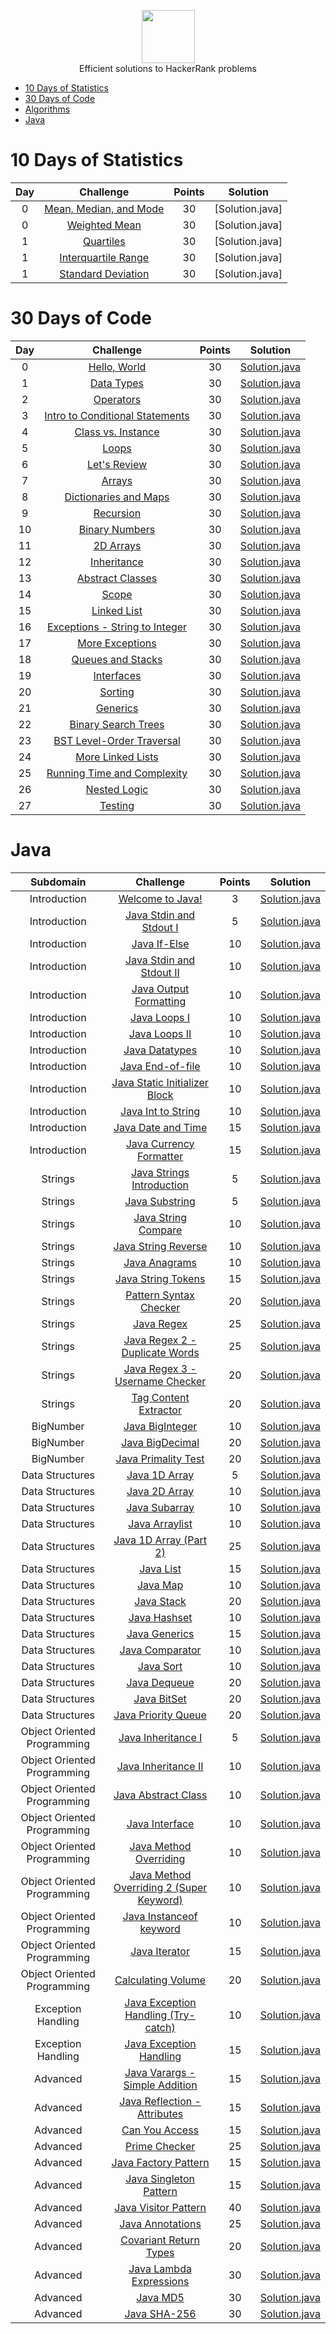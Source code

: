 <p align="center">
    <a href="https://www.hackerrank.com/GIIRRII">
        <img height=85 src="https://d3keuzeb2crhkn.cloudfront.net/hackerrank/assets/styleguide/logo_wordmark-f5c5eb61ab0a154c3ed9eda24d0b9e31.svg">
    </a>
    <br> Efficient solutions to HackerRank problems
</p>

* [10 Days of Statistics](#10-days-of-statistics)
* [30 Days of Code](#30-days-of-code)
* [Algorithms](#algorithms)
* [Java](#java)


# 10 Days of Statistics

| Day |                                                          Challenge                                                         | Points |                                                                                          Solution                                                                                         |
|:---:|:--------------------------------------------------------------------------------------------------------------------------:|:------:|:-----------------------------------------------------------------------------------------------------------------------------------------------------------------------------------------:|
|  0  | [Mean, Median, and Mode](https://www.hackerrank.com/challenges/s10-basic-statistics)                                       |   30   | [Solution.java]
|  0  | [Weighted Mean](https://www.hackerrank.com/challenges/s10-weighted-mean)                                                   |   30   | [Solution.java]
|  1  | [Quartiles](https://www.hackerrank.com/challenges/s10-quartiles)                                                           |   30   | [Solution.java]
|  1  | [Interquartile Range](https://www.hackerrank.com/challenges/s10-interquartile-range)                                       |   30   | [Solution.java]
|  1  | [Standard Deviation](https://www.hackerrank.com/challenges/s10-standard-deviation)                                         |   30   | [Solution.java]



# 30 Days of Code

| Day |                                                Challenge                                                | Points |                                                                                   Solution                                                                                  |
|:---:|:-------------------------------------------------------------------------------------------------------:|:------:|:---------------------------------------------------------------------------------------------------------------------------------------------------------------------------:|
|  0  | [Hello, World](https://www.hackerrank.com/challenges/30-hello-world)                                    |   30   | [Solution.java](https://github.com/GIIRRII/myHackerRankSolutions/blob/master/30%20Days%20of%20Code/Day%2000%20-%20Hello%2C%20World/Solution.java)                       |
|  1  | [Data Types](https://www.hackerrank.com/challenges/30-data-types)                                       |   30   | [Solution.java](https://github.com/GIIRRII/myHackerRankSolutions/blob/master/30%20Days%20of%20Code/Day%2001%20-%20Data%20Types/Solution.java)                           |
|  2  | [Operators](https://www.hackerrank.com/challenges/30-operators)                                         |   30   | [Solution.java](https://github.com/GIIRRII/myHackerRankSolutions/blob/master/30%20Days%20of%20Code/Day%2002%20-%20Operators/Solution.java)                              |
|  3  | [Intro to Conditional Statements](https://www.hackerrank.com/challenges/30-conditional-statements)      |   30   | [Solution.java](https://github.com/GIIRRII/myHackerRankSolutions/blob/master/30%20Days%20of%20Code/Day%2003%20-%20Intro%20to%20Conditional%20Statements/Solution.java)  |
|  4  | [Class vs. Instance](https://www.hackerrank.com/challenges/30-class-vs-instance)                        |   30   | [Solution.java](https://github.com/GIIRRII/myHackerRankSolutions/blob/master/30%20Days%20of%20Code/Day%2004%20-%20Class%20vs.%20Instance/Solution.java)                 |
|  5  | [Loops](https://www.hackerrank.com/challenges/30-loops)                                                 |   30   | [Solution.java](https://github.com/GIIRRII/myHackerRankSolutions/blob/master/30%20Days%20of%20Code/Day%2005%20-%20Loops/Solution.java)                                  |
|  6  | [Let's Review](https://www.hackerrank.com/challenges/30-review-loop)                                    |   30   | [Solution.java](https://github.com/GIIRRII/myHackerRankSolutions/blob/master/30%20Days%20of%20Code/Day%2006%20-%20Let's%20Review/Solution.java)                         |
|  7  | [Arrays](https://www.hackerrank.com/challenges/30-arrays)                                               |   30   | [Solution.java](https://github.com/GIIRRII/myHackerRankSolutions/blob/master/30%20Days%20of%20Code/Day%2007%20-%20Arrays/Solution.java)                                 |
|  8  | [Dictionaries and Maps](https://www.hackerrank.com/challenges/30-dictionaries-and-maps)                 |   30   | [Solution.java](https://github.com/GIIRRII/myHackerRankSolutions/blob/master/30%20Days%20of%20Code/Day%2008%20-%20Dictionaries%20and%20Maps/Solution.java)              |
|  9  | [Recursion](https://www.hackerrank.com/challenges/30-recursion)                                         |   30   | [Solution.java](https://github.com/GIIRRII/myHackerRankSolutions/blob/master/30%20Days%20of%20Code/Day%2009%20-%20Recursion/Solution.java)                              |
|  10 | [Binary Numbers](https://www.hackerrank.com/challenges/30-binary-numbers)                               |   30   | [Solution.java](https://github.com/GIIRRII/myHackerRankSolutions/blob/master/30%20Days%20of%20Code/Day%2010%20-%20Binary%20Numbers/Solution.java)                       |
|  11 | [2D Arrays](https://www.hackerrank.com/challenges/30-2d-arrays)                                         |   30   | [Solution.java](https://github.com/GIIRRII/myHackerRankSolutions/blob/master/30%20Days%20of%20Code/Day%2011%20-%202D%20Arrays/Solution.java)                            |
|  12 | [Inheritance](https://www.hackerrank.com/challenges/30-inheritance)                                     |   30   | [Solution.java](https://github.com/GIIRRII/myHackerRankSolutions/blob/master/30%20Days%20of%20Code/Day%2012%20-%20Inheritance/Solution.java)                            |
|  13 | [Abstract Classes](https://www.hackerrank.com/challenges/30-abstract-classes)                           |   30   | [Solution.java](https://github.com/GIIRRII/myHackerRankSolutions/blob/master/30%20Days%20of%20Code/Day%2013%20-%20Abstract%20Classes/Solution.java)                     |
|  14 | [Scope](https://www.hackerrank.com/challenges/30-scope)                                                 |   30   | [Solution.java](https://github.com/GIIRRII/myHackerRankSolutions/blob/master/30%20Days%20of%20Code/Day%2014%20-%20Scope/Solution.java)                                  |
|  15 | [Linked List](https://www.hackerrank.com/challenges/30-linked-list)                                     |   30   | [Solution.java](https://github.com/GIIRRII/myHackerRankSolutions/blob/master/30%20Days%20of%20Code/Day%2015%20-%20Linked%20List/Solution.java)                          |
|  16 | [Exceptions - String to Integer](https://www.hackerrank.com/challenges/30-exceptions-string-to-integer) |   30   | [Solution.java](https://github.com/GIIRRII/myHackerRankSolutions/blob/master/30%20Days%20of%20Code/Day%2016%20-%20Exceptions%20-%20String%20to%20Integer/Solution.java) |
|  17 | [More Exceptions](https://www.hackerrank.com/challenges/30-more-exceptions)                             |   30   | [Solution.java](https://github.com/GIIRRII/myHackerRankSolutions/blob/master/30%20Days%20of%20Code/Day%2017%20-%20More%20Exceptions/Solution.java)                      |
|  18 | [Queues and Stacks](https://www.hackerrank.com/challenges/30-queues-stacks)                             |   30   | [Solution.java](https://github.com/GIIRRII/myHackerRankSolutions/blob/master/30%20Days%20of%20Code/Day%2018%20-%20Queues%20and%20Stacks/Solution.java)                  |
|  19 | [Interfaces](https://www.hackerrank.com/challenges/30-interfaces)                                       |   30   | [Solution.java](https://github.com/GIIRRII/myHackerRankSolutions/blob/master/30%20Days%20of%20Code/Day%2019%20-%20Interfaces/Solution.java)                             |
|  20 | [Sorting](https://www.hackerrank.com/challenges/30-sorting)                                             |   30   | [Solution.java](https://github.com/GIIRRII/myHackerRankSolutions/blob/master/30%20Days%20of%20Code/Day%2020%20-%20Sorting/Solution.java)                                |
|  21 | [Generics](https://www.hackerrank.com/challenges/30-generics)                                           |   30   | [Solution.java](https://github.com/GIIRRII/myHackerRankSolutions/blob/master/30%20Days%20of%20Code/Day%2021%20-%20Generics/Solution.java)                               |
|  22 | [Binary Search Trees](https://www.hackerrank.com/challenges/30-binary-search-trees)                     |   30   | [Solution.java](https://github.com/GIIRRII/myHackerRankSolutions/blob/master/30%20Days%20of%20Code/Day%2022%20-%20Binary%20Search%20Trees/Solution.java)                |
|  23 | [BST Level-Order Traversal](https://www.hackerrank.com/challenges/30-binary-trees)                      |   30   | [Solution.java](https://github.com/GIIRRII/myHackerRankSolutions/blob/master/30%20Days%20of%20Code/Day%2023%20-%20BST%20Level-Order%20Traversal/Solution.java)          |
|  24 | [More Linked Lists](https://www.hackerrank.com/challenges/30-linked-list-deletion)                      |   30   | [Solution.java](https://github.com/GIIRRII/myHackerRankSolutions/blob/master/30%20Days%20of%20Code/Day%2024%20-%20More%20Linked%20Lists/Solution.java)                  |
|  25 | [Running Time and Complexity](https://www.hackerrank.com/challenges/30-running-time-and-complexity)     |   30   | [Solution.java](https://github.com/GIIRRII/myHackerRankSolutions/blob/master/30%20Days%20of%20Code/Day%2025%20-%20Running%20Time%20and%20Complexity/Solution.java)      |
|  26 | [Nested Logic](https://www.hackerrank.com/challenges/30-nested-logic)                                   |   30   | [Solution.java](https://github.com/GIIRRII/myHackerRankSolutions/blob/master/30%20Days%20of%20Code/Day%2026%20-%20Nested%20Logic/Solution.java)                         |
|  27 | [Testing](https://www.hackerrank.com/challenges/30-testing)                                             |   30   | [Solution.java](https://github.com/GIIRRII/myHackerRankSolutions/blob/master/30%20Days%20of%20Code/Day%2027%20-%20Testing/Solution.java)                                |



# Java

|          Subdomain          |                                                         Challenge                                                        | Points |                                                                                         Solution                                                                                        |
|:---------------------------:|:------------------------------------------------------------------------------------------------------------------------:|:------:|:---------------------------------------------------------------------------------------------------------------------------------------------------------------------------------------:|
|         Introduction        | [Welcome to Java!](https://www.hackerrank.com/challenges/welcome-to-java)                                                |    3   | [Solution.java]() |
|         Introduction        | [Java Stdin and Stdout I](https://www.hackerrank.com/challenges/java-stdin-and-stdout-1)                                 |    5   | [Solution.java]() |
|         Introduction        | [Java If-Else](https://www.hackerrank.com/challenges/java-if-else)                                                       |   10   | [Solution.java]() |
|         Introduction        | [Java Stdin and Stdout II](https://www.hackerrank.com/challenges/java-stdin-stdout)                                      |   10   | [Solution.java]() |
|         Introduction        | [Java Output Formatting](https://www.hackerrank.com/challenges/java-output-formatting)                                   |   10   | [Solution.java]() |
|         Introduction        | [Java Loops I](https://www.hackerrank.com/challenges/java-loops-i)                                                       |   10   | [Solution.java]() |
|         Introduction        | [Java Loops II](https://www.hackerrank.com/challenges/java-loops)                                                        |   10   | [Solution.java]() |
|         Introduction        | [Java Datatypes](https://www.hackerrank.com/challenges/java-datatypes)                                                   |   10   | [Solution.java]() |
|         Introduction        | [Java End-of-file](https://www.hackerrank.com/challenges/java-end-of-file)                                               |   10   | [Solution.java]() |
|         Introduction        | [Java Static Initializer Block](https://www.hackerrank.com/challenges/java-static-initializer-block)                     |   10   | [Solution.java]() |
|         Introduction        | [Java Int to String](https://www.hackerrank.com/challenges/java-int-to-string)                                           |   10   | [Solution.java]() |
|         Introduction        | [Java Date and Time](https://www.hackerrank.com/challenges/java-date-and-time)                                           |   15   | [Solution.java]() |
|         Introduction        | [Java Currency Formatter](https://www.hackerrank.com/challenges/java-currency-formatter)                                 |   15   | [Solution.java]() |
|           Strings           | [Java Strings Introduction](https://www.hackerrank.com/challenges/java-strings-introduction)                             |    5   | [Solution.java]() |
|           Strings           | [Java Substring](https://www.hackerrank.com/challenges/java-substring)                                                   |    5   | [Solution.java]() |
|           Strings           | [Java String Compare](https://www.hackerrank.com/challenges/java-string-compare)                                         |   10   | [Solution.java]() |
|           Strings           | [Java String Reverse](https://www.hackerrank.com/challenges/java-string-reverse)                                         |   10   | [Solution.java]() |
|           Strings           | [Java Anagrams](https://www.hackerrank.com/challenges/java-anagrams)                                                     |   10   | [Solution.java]() |
|           Strings           | [Java String Tokens](https://www.hackerrank.com/challenges/java-string-tokens)                                           |   15   | [Solution.java]() |
|           Strings           | [Pattern Syntax Checker](https://www.hackerrank.com/challenges/pattern-syntax-checker)                                   |   20   | [Solution.java]() |
|           Strings           | [Java Regex](https://www.hackerrank.com/challenges/java-regex)                                                           |   25   | [Solution.java]() |
|           Strings           | [Java Regex 2 - Duplicate Words](https://www.hackerrank.com/challenges/duplicate-word)                                   |   25   | [Solution.java]() |
|           Strings           | [Java Regex 3 - Username Checker](https://www.hackerrank.com/challenges/valid-username-checker)                          |   20   | [Solution.java]() |
|           Strings           | [Tag Content Extractor](https://www.hackerrank.com/challenges/tag-content-extractor)                                     |   20   | [Solution.java]() |
|          BigNumber          | [Java BigInteger](https://www.hackerrank.com/challenges/java-biginteger)                                                 |   10   | [Solution.java]() |
|          BigNumber          | [Java BigDecimal](https://www.hackerrank.com/challenges/java-bigdecimal)                                                 |   20   | [Solution.java]() |
|          BigNumber          | [Java Primality Test](https://www.hackerrank.com/challenges/java-primality-test)                                         |   20   | [Solution.java]() |
|       Data Structures       | [Java 1D Array](https://www.hackerrank.com/challenges/java-1d-array-introduction)                                        |    5   | [Solution.java]() |
|       Data Structures       | [Java 2D Array](https://www.hackerrank.com/challenges/java-2d-array)                                                     |   10   | [Solution.java]() |
|       Data Structures       | [Java Subarray](https://www.hackerrank.com/challenges/java-negative-subarray)                                            |   10   | [Solution.java]() |
|       Data Structures       | [Java Arraylist](https://www.hackerrank.com/challenges/java-arraylist)                                                   |   10   | [Solution.java]() |
|       Data Structures       | [Java 1D Array (Part 2)](https://www.hackerrank.com/challenges/java-1d-array)                                            |   25   | [Solution.java]() |
|       Data Structures       | [Java List](https://www.hackerrank.com/challenges/java-list)                                                             |   15   | [Solution.java]() |
|       Data Structures       | [Java Map](https://www.hackerrank.com/challenges/phone-book)                                                             |   10   | [Solution.java]() |
|       Data Structures       | [Java Stack](https://www.hackerrank.com/challenges/java-stack)                                                           |   20   | [Solution.java]() |
|       Data Structures       | [Java Hashset](https://www.hackerrank.com/challenges/java-hashset)                                                       |   10   | [Solution.java]() |
|       Data Structures       | [Java Generics](https://www.hackerrank.com/challenges/java-generics)                                                     |   15   | [Solution.java]() |
|       Data Structures       | [Java Comparator](https://www.hackerrank.com/challenges/java-comparator)                                                 |   10   | [Solution.java]() |
|       Data Structures       | [Java Sort](https://www.hackerrank.com/challenges/java-sort)                                                             |   10   | [Solution.java]() |
|       Data Structures       | [Java Dequeue](https://www.hackerrank.com/challenges/java-dequeue)                                                       |   20   | [Solution.java]() |
|       Data Structures       | [Java BitSet](https://www.hackerrank.com/challenges/java-bitset)                                                         |   20   | [Solution.java]() |
|       Data Structures       | [Java Priority Queue](https://www.hackerrank.com/challenges/java-priority-queue)                                         |   20   | [Solution.java]() |
| Object Oriented Programming | [Java Inheritance I](https://www.hackerrank.com/challenges/java-inheritance-1)                                           |    5   | [Solution.java]() |
| Object Oriented Programming | [Java Inheritance II](https://www.hackerrank.com/challenges/java-inheritance-2)                                          |   10   | [Solution.java]() |
| Object Oriented Programming | [Java Abstract Class](https://www.hackerrank.com/challenges/java-abstract-class)                                         |   10   | [Solution.java]() |
| Object Oriented Programming | [Java Interface](https://www.hackerrank.com/challenges/java-interface)                                                   |   10   | [Solution.java]() |
| Object Oriented Programming | [Java Method Overriding](https://www.hackerrank.com/challenges/java-method-overriding)                                   |   10   | [Solution.java]() |
| Object Oriented Programming | [Java Method Overriding 2 (Super Keyword)](https://www.hackerrank.com/challenges/java-method-overriding-2-super-keyword) |   10   | [Solution.java]() |
| Object Oriented Programming | [Java Instanceof keyword](https://www.hackerrank.com/challenges/java-instanceof-keyword)                                 |   10   | [Solution.java]() |
| Object Oriented Programming | [Java Iterator](https://www.hackerrank.com/challenges/java-iterator)                                                     |   15   | [Solution.java]() |
| Object Oriented Programming | [Calculating Volume](https://www.hackerrank.com/challenges/calculating-volume)                                           |   20   | [Solution.java]() |
|      Exception Handling     | [Java Exception Handling (Try-catch)](https://www.hackerrank.com/challenges/java-exception-handling-try-catch)           |   10   | [Solution.java]() |
|      Exception Handling     | [Java Exception Handling](https://www.hackerrank.com/challenges/java-exception-handling)                                 |   15   | [Solution.java]() |
|           Advanced          | [Java Varargs - Simple Addition](https://www.hackerrank.com/challenges/simple-addition-varargs)                          |   15   | [Solution.java]() |
|           Advanced          | [Java Reflection - Attributes](https://www.hackerrank.com/challenges/java-reflection-attributes)                         |   15   | [Solution.java]() |
|           Advanced          | [Can You Access](https://www.hackerrank.com/challenges/can-you-access)                                                   |   15   | [Solution.java]() |
|           Advanced          | [Prime Checker](https://www.hackerrank.com/challenges/prime-checker)                                                     |   25   | [Solution.java]() |
|           Advanced          | [Java Factory Pattern](https://www.hackerrank.com/challenges/java-factory)                                               |   15   | [Solution.java]() |
|           Advanced          | [Java Singleton Pattern](https://www.hackerrank.com/challenges/java-singleton)                                           |   15   | [Solution.java]() |
|           Advanced          | [Java Visitor Pattern](https://www.hackerrank.com/challenges/java-vistor-pattern)                                        |   40   | [Solution.java]() |
|           Advanced          | [Java Annotations](https://www.hackerrank.com/challenges/java-annotations)                                               |   25   | [Solution.java]() |
|           Advanced          | [Covariant Return Types](https://www.hackerrank.com/challenges/java-covariance)                                          |   20   | [Solution.java]() |
|           Advanced          | [Java Lambda Expressions](https://www.hackerrank.com/challenges/java-lambda-expressions)                                 |   30   | [Solution.java]() |
|           Advanced          | [Java MD5](https://www.hackerrank.com/challenges/java-md5)                                                               |   30   | [Solution.java]() |
|           Advanced          | [Java SHA-256](https://www.hackerrank.com/challenges/sha-256)                                                            |   30   | [Solution.java]()
